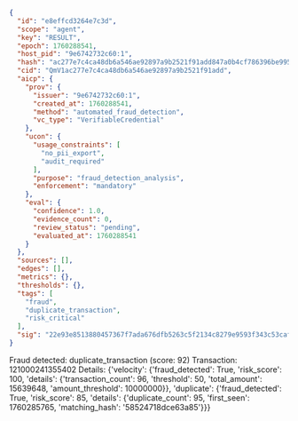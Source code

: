 ```json
{
  "id": "e8effcd3264e7c3d",
  "scope": "agent",
  "key": "RESULT",
  "epoch": 1760288541,
  "host_pid": "9e6742732c60:1",
  "hash": "ac277e7c4ca48db6a546ae92897a9b2521f91add847a0b4cf786396be995f3d8",
  "cid": "QmV1ac277e7c4ca48db6a546ae92897a9b2521f91add",
  "aicp": {
    "prov": {
      "issuer": "9e6742732c60:1",
      "created_at": 1760288541,
      "method": "automated_fraud_detection",
      "vc_type": "VerifiableCredential"
    },
    "ucon": {
      "usage_constraints": [
        "no_pii_export",
        "audit_required"
      ],
      "purpose": "fraud_detection_analysis",
      "enforcement": "mandatory"
    },
    "eval": {
      "confidence": 1.0,
      "evidence_count": 0,
      "review_status": "pending",
      "evaluated_at": 1760288541
    }
  },
  "sources": [],
  "edges": [],
  "metrics": {},
  "thresholds": {},
  "tags": [
    "fraud",
    "duplicate_transaction",
    "risk_critical"
  ],
  "sig": "22e93e8513880457367f7ada676dfb5263c5f2134c8279e9593f343c53caf4c0"
}
```

Fraud detected: duplicate_transaction (score: 92)
Transaction: 121000241355402
Details: {'velocity': {'fraud_detected': True, 'risk_score': 100, 'details': {'transaction_count': 96, 'threshold': 50, 'total_amount': 15639648, 'amount_threshold': 10000000}}, 'duplicate': {'fraud_detected': True, 'risk_score': 85, 'details': {'duplicate_count': 95, 'first_seen': 1760285765, 'matching_hash': '58524718dce63a85'}}}